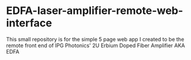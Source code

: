 # EDFA-laser-amplifier-remote-web-interface
This small repository is for the simple 5 page web app I created to be the remote front end of IPG Photonics' 2U Erbium Doped Fiber Amplifier AKA EDFA
